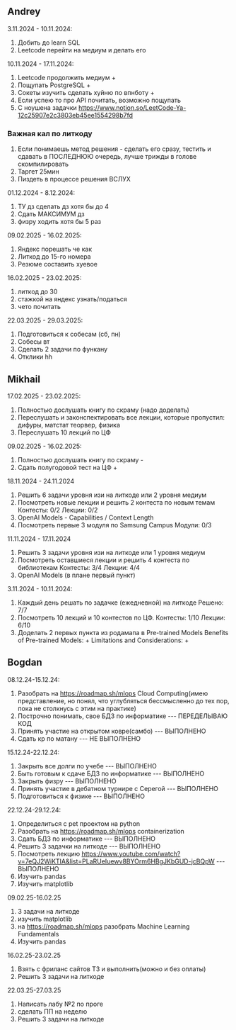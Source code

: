 ## Andrey
3.11.2024 - 10.11.2024:
1. Добить до learn SQL
2. Leetcode перейти на медиум и делать его

10.11.2024 - 17.11.2024:
1. Leetcode продолжить медиум + 
2. Пощупать PostgreSQL +
3. Сокеты изучить сделать хуйню по впнботу +
4. Если успею то про API почитать, возможно пощупать
5. С ноушена задачки https://www.notion.so/LeetCode-Ya-12c25907e2c3803eb45ee1554298b7fd

### Важная кал по литкоду
1) Если понимаешь метод решения - сделать его сразу, тестить и сдавать в ПОСЛЕДНЮЮ очередь, лучше трижды в голове скомпилировать
2) Таргет 25мин
3) Пиздеть в процессе решения ВСЛУХ

01.12.2024 - 8.12.2024:
1. ТУ дз сделать дз хотя бы до 4
2. Сдать МАКСИМУМ дз
3. физру ходить хотя бы 5 раз

09.02.2025 - 16.02.2025:
1. Яндекс порешать че как
2. Литкод до 15-го номера
3. Резюме составить хуевое

16.02.2025 - 23.02.2025:
1. литкод до 30
2. стажкой на яндекс узнать/податься
3. чето почитать

22.03.2025 - 29.03.2025:
1. Подготовиться к собесам (сб, пн)
2. Собесы вт
3. Сделать 2 задачи по функану
4. Отклики hh


## Mikhail
17.02.2025 - 23.02.2025:
1. Полностью дослушать книгу по скраму (надо доделать)
2. Переслушать и законспектировать все лекции, которые пропустил: дифуры, матстат теорвер, физика
3. Переслушать 10 лекций по ЦФ

09.02.2025 - 16.02.2025:
1. Полностью дослушать книгу по скраму -
2. Сдать полугодовой тест на ЦФ +

18.11.2024 - 24.11.2024
1. Решить 6 задачи уровня изи на литкоде или 2 уровня медиум
2. Посмотреть новые лекции и решить 2 контеста по новым темам
    Контесты: 0/2
    Лекции:   0/2
3. OpenAI Models - Capabilities / Context Length
4. Посмотреть первые 3 модуля по Samsung Campus
    Модули:   0/3

11.11.2024 - 17.11.2024
1. Решить 3 задачи уровня изи на литкоде или 1 уровня медиум
2. Посмотреть оставшиеся лекции и решить 4 контеста по библиотекам
    Контесты: 3/4
    Лекции:   4/4
3. OpenAI Models (в плане первый пункт)

3.11.2024 - 10.11.2024:
1. Каждый день решать по задачке (ежедневной) на литкоде 
    Решено: 7/7
2. Посмотреть 10 лекций и 10 контестов по ЦФ. 
    Контесты: 1/10
    Лекции: 6/10
3. Доделать 2 первых пункта из родамапа в Pre-trained Models
    Benefits of Pre-trained Models: +
    Limitations and Considerations: +

## Bogdan
08.12.24-15.12.24:
1. Разобрать на https://roadmap.sh/mlops Cloud Computing(имею представление, но понял, что углубляться бессмысленно до тех пор, пока не столкнусь с этим на практике)
2. Построчно понимать, свое БДЗ по информатике --- ПЕРЕДЕЛЫВАЮ КОД
3. Принять участие на открытом ковре(самбо) --- ВЫПОЛНЕНО
4. Сдать кр по матану --- НЕ ВЫПОЛНЕНО

15.12.24-22.12.24:
1. Закрыть все долги по учебе --- ВЫПОЛНЕНО
2. Быть готовым к сдаче БДЗ по информатике --- ВЫПОЛНЕНО
3. Закрыть физру --- ВЫПОЛНЕНО
4. Принять участие в дебатном турнире с Серегой --- ВЫПОЛНЕНО
5. Подготовиться к физике  --- ВЫПОЛНЕНО

22.12.24-29.12.24:
1. Определиться с pet проектом на python
2. Разобрать на https://roadmap.sh/mlops containerization
3. Сдать БДЗ по информатике --- ВЫПОЛНЕНО
4. Решить 3 задачки на литкоде --- ВЫПОЛНЕНО
5. Посмотреть лекцию https://www.youtube.com/watch?v=7eQJ2WiKTIA&list=PLaRUeIuewv8BYOrm6HBgJKbGUD-jcBQpW --- ВЫПОЛНЕНО
6. Изучить pandas
7. Изучить matplotlib


09.02.25-16.02.25
1. 3 задачи на литкоде
2. изучить matplotlib
3. на https://roadmap.sh/mlops разобрать Machine Learning Fundamentals
4. Изучить pandas

16.02.25-23.02.25
1. Взять с фриланс сайтов ТЗ и выполнить(можно и без оплаты)
2. Решить 3 задачи на литкоде


22.03.25-27.03.25
1. Написать лабу №2 по проге
2. сделать ПП на неделю
3. Решить 3 задачи на литкоде

